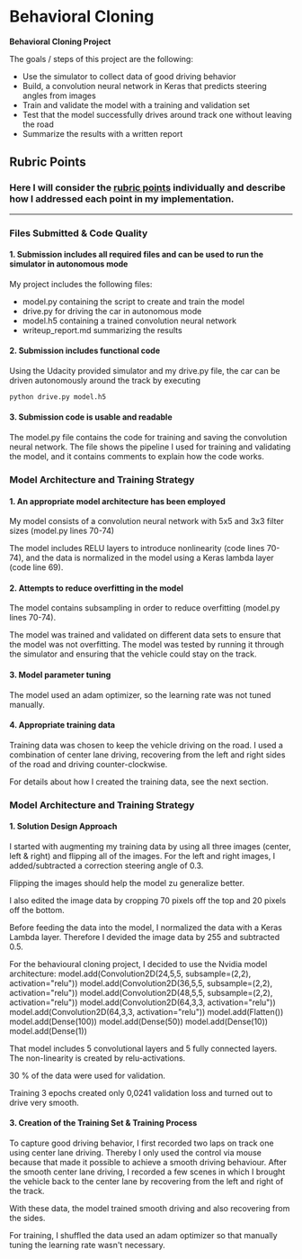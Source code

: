 # **Behavioral Cloning** 

**Behavioral Cloning Project**

The goals / steps of this project are the following:
* Use the simulator to collect data of good driving behavior
* Build, a convolution neural network in Keras that predicts steering angles from images
* Train and validate the model with a training and validation set
* Test that the model successfully drives around track one without leaving the road
* Summarize the results with a written report

## Rubric Points
### Here I will consider the [rubric points](https://review.udacity.com/#!/rubrics/432/view) individually and describe how I addressed each point in my implementation.  

---
### Files Submitted & Code Quality

#### 1. Submission includes all required files and can be used to run the simulator in autonomous mode

My project includes the following files:
* model.py containing the script to create and train the model
* drive.py for driving the car in autonomous mode
* model.h5 containing a trained convolution neural network 
* writeup_report.md summarizing the results

#### 2. Submission includes functional code
Using the Udacity provided simulator and my drive.py file, the car can be driven autonomously around the track by executing 
```sh
python drive.py model.h5
```

#### 3. Submission code is usable and readable

The model.py file contains the code for training and saving the convolution neural network. The file shows the pipeline I used for training and validating the model, and it contains comments to explain how the code works.

### Model Architecture and Training Strategy

#### 1. An appropriate model architecture has been employed

My model consists of a convolution neural network with 5x5 and 3x3 filter sizes (model.py lines 70-74) 

The model includes RELU layers to introduce nonlinearity (code lines 70-74), and the data is normalized in the model using a Keras lambda layer (code line 69). 

#### 2. Attempts to reduce overfitting in the model

The model contains subsampling in order to reduce overfitting (model.py lines 70-74). 

The model was trained and validated on different data sets to ensure that the model was not overfitting. The model was tested by running it through the simulator and ensuring that the vehicle could stay on the track.

#### 3. Model parameter tuning

The model used an adam optimizer, so the learning rate was not tuned manually.

#### 4. Appropriate training data

Training data was chosen to keep the vehicle driving on the road. I used a combination of center lane driving, recovering from the left and right sides of the road and driving counter-clockwise. 

For details about how I created the training data, see the next section. 

### Model Architecture and Training Strategy

#### 1. Solution Design Approach

I started with augmenting my training data by using all three images (center, left & right) and flipping all of the images. For the left and right images, I added/subtracted a correction steering angle of 0.3. 

Flipping the images should help the model zu generalize better. 

I also edited the image data by cropping 70 pixels off the top and 20 pixels off the bottom. 

Before feeding the data into the model, I normalized the data with a Keras Lambda layer. Therefore I devided the image data by 255 and subtracted 0.5.

For the behavioural cloning project, I decided to use the Nvidia model architecture: 
model.add(Convolution2D(24,5,5, subsample=(2,2), activation="relu"))
model.add(Convolution2D(36,5,5, subsample=(2,2), activation="relu"))
model.add(Convolution2D(48,5,5, subsample=(2,2), activation="relu"))
model.add(Convolution2D(64,3,3, activation="relu"))
model.add(Convolution2D(64,3,3, activation="relu"))
model.add(Flatten())
model.add(Dense(100))
model.add(Dense(50))
model.add(Dense(10))
model.add(Dense(1))

That model includes 5 convolutional layers and 5 fully connected layers. 
The non-linearity is created by relu-activations. 

30 % of the data were used for validation. 

Training 3 epochs created only 0,0241 validation loss and turned out to drive very smooth.


#### 3. Creation of the Training Set & Training Process

To capture good driving behavior, I first recorded two laps on track one using center lane driving. Thereby I only used the control via mouse because that made it possible to achieve a smooth driving behaviour. After the smooth center lane driving, I recorded a few scenes in which I brought the vehicle back to the center lane by recovering from the left and right of the track. 

With these data, the model trained smooth driving and also recovering from the sides. 

For training, I shuffled the data used an adam optimizer so that manually tuning the learning rate wasn't necessary.